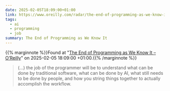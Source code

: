 ```yaml
---
date: 2025-02-05T18:09:00+01:00
link: https://www.oreilly.com/radar/the-end-of-programming-as-we-know-it/
tags:
  - ai
  - programming
  - job
summary: The End of Programming as We Know It
---
```

{{% marginnote %}}Found at "[The End of Programming as We Know It – O’Reilly](https://web.archive.org/web/20250205180900/https://www.oreilly.com/radar/the-end-of-programming-as-we-know-it/)" on 2025-02-05 18:09:00 +01:00.{{% /marginnote %}}

> (...) the job of the programmer will be to understand what can be done by traditional software, what can be done by AI, what still needs to be done by people, and how you string things together to actually accomplish the workflow.